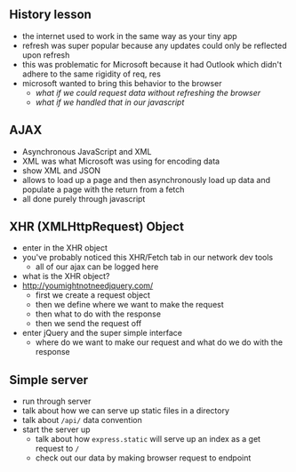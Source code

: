 ## History lesson
- the internet used to work in the same way as your tiny app
- refresh was super popular because any updates could only be reflected upon refresh
- this was problematic for Microsoft because it had Outlook which didn't adhere to the same rigidity of req, res
- microsoft wanted to bring this behavior to the browser
  - *what if we could request data without refreshing the browser*
  - *what if we handled that in our javascript*

## AJAX
- Asynchronous JavaScript and XML
- XML was what Microsoft was using for encoding data
- show XML and JSON
- allows to load up a page and then asynchronously load up data and populate a page with the return from a fetch
- all done purely through javascript

## XHR (XMLHttpRequest) Object
- enter in the XHR object
- you've probably noticed this XHR/Fetch tab in our network dev tools
  - all of our ajax can be logged here
- what is the XHR object?
- http://youmightnotneedjquery.com/
  - first we create a request object
  - then we define where we want to make the request
  - then what to do with the response
  - then we send the request off
- enter jQuery and the super simple interface
  - where do we want to make our request and what do we do with the response

## Simple server
- run through server
- talk about how we can serve up static files in a directory
- talk about `/api/` data convention
- start the server up
  - talk about how `express.static` will serve up an index as a get request to `/`
  - check out our data by making browser request to endpoint



